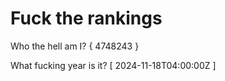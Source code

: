 # Fuck the rankings

Who the hell am I?
{ 4748243 }

What fucking year is it?
[ 2024-11-18T04:00:00Z ]

